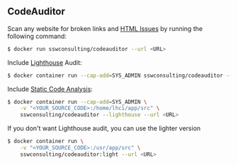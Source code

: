 ## CodeAuditor

Scan any website for broken links and [HTML Issues](https://htmlhint.com) by running the following command:

```bash
$ docker run sswconsulting/codeauditor --url <URL>
```

Include [Lighthouse](https://developers.google.com/web/tools/lighthouse) Audit:

```bash
$ docker container run --cap-add=SYS_ADMIN sswconsulting/codeauditor --lighthouse --url <URL>
```

Include [Static Code Analysis](https://sswcodingstandards.web.app/):

```bash
$ docker container run --cap-add=SYS_ADMIN \
    -v "<YOUR_SOURCE_CODE>:/home/lhci/app/src" \
    sswconsulting/codeauditor --lighthouse --url <URL>
```

If you don't want Lighthouse audit, you can use the lighter version
```bash
$ docker container run \
    -v "<YOUR_SOURCE_CODE>:/usr/app/src" \
    sswconsulting/codeauditor:light --url <URL>
```